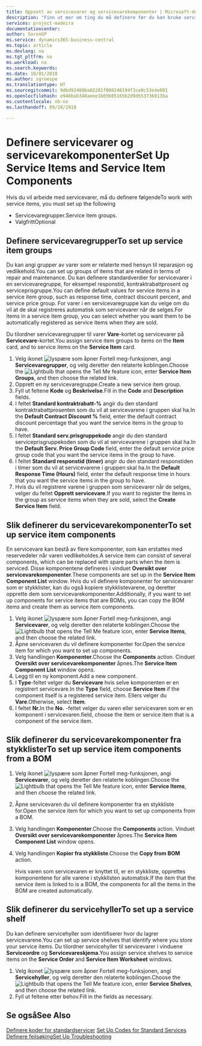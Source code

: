 ```yaml
---
title: Oppsett av servicevarer og servicevarekomponenter | Microsoft-dokumentasjon
description: "Finn ut mer om ting du må definere før du kan bruke servicevarer, inkludert standardverdier som responstid, kontraktrabattprosent og serviceprisgruppe."
services: project-madeira
documentationcenter: 
author: SorenGP
ms.service: dynamics365-business-central
ms.topic: article
ms.devlang: na
ms.tgt_pltfrm: na
ms.workload: na
ms.search.keywords: 
ms.date: 10/01/2018
ms.author: sgroespe
ms.translationtype: HT
ms.sourcegitcommit: 9dbd92409ba02281f008246194f3ce0c53e4e001
ms.openlocfilehash: e946bab348aeee1b65b85165b2d9d553736813ba
ms.contentlocale: nb-no
ms.lasthandoff: 09/28/2018

---
```

# <a name="set-up-service-items-and-service-item-components"></a><span data-ttu-id="781ac-103">Definere servicevarer og servicevarekomponenter</span><span class="sxs-lookup"><span data-stu-id="781ac-103">Set Up Service Items and Service Item Components</span></span>
<span data-ttu-id="781ac-104">Hvis du vil arbeide med servicevarer, må du definere følgende</span><span class="sxs-lookup"><span data-stu-id="781ac-104">To work with service items, you must set up the following</span></span>

* <span data-ttu-id="781ac-105">Servicevaregrupper.</span><span class="sxs-lookup"><span data-stu-id="781ac-105">Service item groups.</span></span>
* <span data-ttu-id="781ac-106">Valgfritt</span><span class="sxs-lookup"><span data-stu-id="781ac-106">Optional</span></span>

## <a name="to-set-up-service-item-groups"></a><span data-ttu-id="781ac-107">Definere servicevaregrupper</span><span class="sxs-lookup"><span data-stu-id="781ac-107">To set up service item groups</span></span>
<span data-ttu-id="781ac-108">Du kan angi grupper av varer som er relaterte med hensyn til reparasjon og vedlikehold.</span><span class="sxs-lookup"><span data-stu-id="781ac-108">You can set up groups of items that are related in terms of repair and maintenance.</span></span> <span data-ttu-id="781ac-109">Du kan definere standardverdier for servicevarer i en servicevaregruppe, for eksempel responstid, kontraktrabattprosent og serviceprisgruppe.</span><span class="sxs-lookup"><span data-stu-id="781ac-109">You can define default values for service items in a service item group, such as response time, contract discount percent, and service price group.</span></span> <span data-ttu-id="781ac-110">For varer i en servicevaregruppe kan du velge om du vil at de skal registreres automatisk som servicevarer når de selges.</span><span class="sxs-lookup"><span data-stu-id="781ac-110">For items in a service item group, you can select whether you want them to be automatically registered as service items when they are sold.</span></span>  

<span data-ttu-id="781ac-111">Du tilordner servicevaregrupper til varer **Vare**-kortet og servicevarer på **Servicevare**-kortet.</span><span class="sxs-lookup"><span data-stu-id="781ac-111">You assign service item groups to items on the **Item** card, and to service items on the **Service Item** card.</span></span>  

1. <span data-ttu-id="781ac-112">Velg ikonet ![lyspære som åpner Fortell meg-funksjonen](media/ui-search/search_small.png "Fortell hva du vil gjøre"), angi **Servicevaregrupper**, og velg deretter den relaterte koblingen.</span><span class="sxs-lookup"><span data-stu-id="781ac-112">Choose the ![Lightbulb that opens the Tell Me feature](media/ui-search/search_small.png "Tell me what you want to do") icon, enter **Service Item Groups**, and then choose the related link.</span></span>  
2. <span data-ttu-id="781ac-113">Opprett en ny servicevaregruppe.</span><span class="sxs-lookup"><span data-stu-id="781ac-113">Create a new service item group.</span></span>  
3. <span data-ttu-id="781ac-114">Fyll ut feltene **Kode** og **Beskrivelse**.</span><span class="sxs-lookup"><span data-stu-id="781ac-114">Fill in the **Code** and **Description** fields.</span></span>  
4. <span data-ttu-id="781ac-115">I feltet **Standard kontraktrabatt-%** angir du den standard kontraktrabattprosenten som du vil at servicevarene i gruppen skal ha.</span><span class="sxs-lookup"><span data-stu-id="781ac-115">In the **Default Contract Discount %** field, enter the default contract discount percentage that you want the service items in the group to have.</span></span>  
5. <span data-ttu-id="781ac-116">I feltet **Standard serv.prisgruppekode** angir du den standard serviceprisgruppekoden som du vil at servicevarene i gruppen skal ha.</span><span class="sxs-lookup"><span data-stu-id="781ac-116">In the **Default Serv. Price Group Code** field, enter the default service price group code that you want the service items in the group to have.</span></span>  
6. <span data-ttu-id="781ac-117">I feltet **Standard responstid (timer)** angir du den standard responstiden i timer som du vil at servicevarene i gruppen skal ha.</span><span class="sxs-lookup"><span data-stu-id="781ac-117">In the **Default Response Time (Hours)** field, enter the default response time in hours that you want the service items in the group to have.</span></span>  
7. <span data-ttu-id="781ac-118">Hvis du vil registrere varene i gruppen som servicevarer når de selges, velger du feltet **Opprett servicevare**.</span><span class="sxs-lookup"><span data-stu-id="781ac-118">If you want to register the items in the group as service items when they are sold, select the **Create Service Item** field.</span></span>  

## <a name="to-set-up-service-item-components"></a><span data-ttu-id="781ac-119">Slik definerer du servicevarekomponenter</span><span class="sxs-lookup"><span data-stu-id="781ac-119">To set up service item components</span></span>
<span data-ttu-id="781ac-120">En servicevare kan bestå av flere komponenter, som kan erstattes med reservedeler når varen vedlikeholdes.</span><span class="sxs-lookup"><span data-stu-id="781ac-120">A service item can consist of several components, which can be replaced with spare parts when the item is serviced.</span></span> <span data-ttu-id="781ac-121">Disse komponentene defineres i vinduet **Oversikt over servicevarekomponenter**.</span><span class="sxs-lookup"><span data-stu-id="781ac-121">These components are set up in the **Service Item Component List** window.</span></span> <span data-ttu-id="781ac-122">Hvis du vil definere komponenter for servicevarer som er stykklister, kan du også kopiere stykklistevarene, og deretter opprette dem som servicevarekomponenter.</span><span class="sxs-lookup"><span data-stu-id="781ac-122">Additionally, if you want to set up components for service items that are BOMs, you can copy the BOM items and create them as service item components.</span></span>

1. <span data-ttu-id="781ac-123">Velg ikonet ![lyspære som åpner Fortell meg-funksjonen](media/ui-search/search_small.png "Fortell hva du vil gjøre"), angi **Servicevarer**, og velg deretter den relaterte koblingen.</span><span class="sxs-lookup"><span data-stu-id="781ac-123">Choose the ![Lightbulb that opens the Tell Me feature](media/ui-search/search_small.png "Tell me what you want to do") icon, enter **Service Items**, and then choose the related link.</span></span>
2. <span data-ttu-id="781ac-124">Åpne servicevaren du vil definere komponenter for.</span><span class="sxs-lookup"><span data-stu-id="781ac-124">Open the service item for which you want to set up components.</span></span>  
3. <span data-ttu-id="781ac-125">Velg handlingen **Komponenter**.</span><span class="sxs-lookup"><span data-stu-id="781ac-125">Choose the **Components** action.</span></span> <span data-ttu-id="781ac-126">Cinduet **Oversikt over servicevarekomponenter** åpnes.</span><span class="sxs-lookup"><span data-stu-id="781ac-126">The **Service Item Component List** window opens.</span></span>  
4. <span data-ttu-id="781ac-127">Legg til en ny komponent.</span><span class="sxs-lookup"><span data-stu-id="781ac-127">Add a new component.</span></span>  
5. <span data-ttu-id="781ac-128">I **Type**-feltet velger du **Servicevare** hvis selve komponenten er en registrert servicevare.</span><span class="sxs-lookup"><span data-stu-id="781ac-128">In the **Type** field, choose **Service Item** if the component itself is a registered service item.</span></span> <span data-ttu-id="781ac-129">Ellers velger du **Vare**.</span><span class="sxs-lookup"><span data-stu-id="781ac-129">Otherwise, select **Item**.</span></span>  
6. <span data-ttu-id="781ac-130">I feltet **Nr.**</span><span class="sxs-lookup"><span data-stu-id="781ac-130">In the **No.**</span></span> <span data-ttu-id="781ac-131">-feltet velger du varen eller servicevaren som er en komponent i servicevaren.</span><span class="sxs-lookup"><span data-stu-id="781ac-131">field, choose the item or service item that is a component of the service item.</span></span>  

## <a name="to-set-up-service-item-components-from-a-bom"></a><span data-ttu-id="781ac-132">Slik definerer du servicevarekomponenter fra stykklister</span><span class="sxs-lookup"><span data-stu-id="781ac-132">To set up service item components from a BOM</span></span>
1.  <span data-ttu-id="781ac-133">Velg ikonet ![lyspære som åpner Fortell meg-funksjonen](media/ui-search/search_small.png "Fortell hva du vil gjøre"), angi **Servicevarer**, og velg deretter den relaterte koblingen.</span><span class="sxs-lookup"><span data-stu-id="781ac-133">Choose the ![Lightbulb that opens the Tell Me feature](media/ui-search/search_small.png "Tell me what you want to do") icon, enter **Service Items**, and then choose the related link.</span></span>  
2. <span data-ttu-id="781ac-134">Åpne servicevaren du vil definere komponenter fra en stykkliste for.</span><span class="sxs-lookup"><span data-stu-id="781ac-134">Open the service item for which you want to set up components from a BOM.</span></span>  
3. <span data-ttu-id="781ac-135">Velg handlingen **Komponenter**.</span><span class="sxs-lookup"><span data-stu-id="781ac-135">Choose the **Components** action.</span></span> <span data-ttu-id="781ac-136">Vinduet **Oversikt over servicevarekomponenter** åpnes.</span><span class="sxs-lookup"><span data-stu-id="781ac-136">The **Service Item Component List** window opens.</span></span>  
4. <span data-ttu-id="781ac-137">Velg handlingen **Kopier fra stykkliste**.</span><span class="sxs-lookup"><span data-stu-id="781ac-137">Choose the **Copy from BOM** action.</span></span>  

    <span data-ttu-id="781ac-138">Hvis varen som servicevaren er knyttet til, er en stykkliste, opprettes komponentene for alle varene i stykklisten automatisk.</span><span class="sxs-lookup"><span data-stu-id="781ac-138">If the item that the service item is linked to is a BOM, the components for all the items in the BOM are created automatically.</span></span>  

## <a name="to-set-up-a-service-shelf"></a><span data-ttu-id="781ac-139">Slik definerer du servicehyller</span><span class="sxs-lookup"><span data-stu-id="781ac-139">To set up a service shelf</span></span>
<span data-ttu-id="781ac-140">Du kan definere servicehyller som identifiserer hvor du lagrer servicevarene.</span><span class="sxs-lookup"><span data-stu-id="781ac-140">You can set up service shelves that identify where you store your service items.</span></span> <span data-ttu-id="781ac-141">Du tilordner servicehyller til servicevarer i vinduene **Serviceordre** og **Servicevareskjema**.</span><span class="sxs-lookup"><span data-stu-id="781ac-141">You assign service shelves to service items on the **Service Order** and **Service Item Worksheet** windows.</span></span>  

1. <span data-ttu-id="781ac-142">Velg ikonet ![lyspære som åpner Fortell meg-funksjonen](media/ui-search/search_small.png "Fortell hva du vil gjøre"), angi **Servicehyller**, og velg deretter den relaterte koblingen.</span><span class="sxs-lookup"><span data-stu-id="781ac-142">Choose the ![Lightbulb that opens the Tell Me feature](media/ui-search/search_small.png "Tell me what you want to do") icon, enter **Service Shelves**, and then choose the related link.</span></span>
2. <span data-ttu-id="781ac-143">Fyll ut feltene etter behov.</span><span class="sxs-lookup"><span data-stu-id="781ac-143">Fill in the fields as necessary.</span></span>

## <a name="see-also"></a><span data-ttu-id="781ac-144">Se også</span><span class="sxs-lookup"><span data-stu-id="781ac-144">See Also</span></span>
<span data-ttu-id="781ac-145">[Definere koder for standardservicer](service-how-setup-service-coding.md) </span><span class="sxs-lookup"><span data-stu-id="781ac-145">[Set Up Codes for Standard Services](service-how-setup-service-coding.md) </span></span>  
[<span data-ttu-id="781ac-146">Definere feilsøking</span><span class="sxs-lookup"><span data-stu-id="781ac-146">Set Up Troubleshooting</span></span>](service-how-setup-troubleshooting.md)

